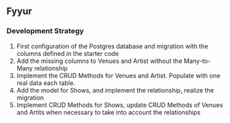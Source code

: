Fyyur
-----

### Development Strategy

1. First configuration of the Postgres database and migration with the columns defined in the starter code
2. Add the missing columns to Venues and Artist without the Many-to-Many relationship
3. Implement the CRUD Methods for Venues and Artist. Populate with one real data each table.
4. Add the model for Shows, and implement the relationship, realize the migration
5. Implement CRUD Methods for Shows, update CRUD Methods of Venues and Artits when necessary to take into account the relationships


